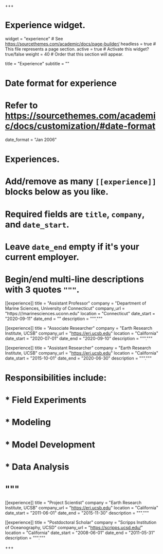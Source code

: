 +++
# Experience widget.
widget = "experience"  # See https://sourcethemes.com/academic/docs/page-builder/
headless = true  # This file represents a page section.
active = true  # Activate this widget? true/false
weight = 40  # Order that this section will appear.

title = "Experience"
subtitle = ""

# Date format for experience
#   Refer to https://sourcethemes.com/academic/docs/customization/#date-format
date_format = "Jan 2006"

# Experiences.
#   Add/remove as many `[[experience]]` blocks below as you like.
#   Required fields are `title`, `company`, and `date_start`.
#   Leave `date_end` empty if it's your current employer.
#   Begin/end multi-line descriptions with 3 quotes `"""`.
[[experience]]
  title = "Assistant Professor"
  company = "Department of Marine Sciences, University of Connecticut"
  company_url = "https:///marinesciences.uconn.edu"
  location = "Connecticut"
  date_start = "2020-09-11"
  date_end = ""
  description = """."""



[[experience]]
  title = "Associate Researcher"
  company = "Earth Research Institute, UCSB"
  company_url = "https://eri.ucsb.edu"
  location = "California"
  date_start = "2020-07-01"
  date_end = "2020-09-10"
  description = """."""


[[experience]]
  title = "Assistant Researcher"
  company = "Earth Research Institute, UCSB"
  company_url = "https://eri.ucsb.edu"
  location = "California"
  date_start = "2015-10-01"
  date_end = "2020-06-30"
  description = """."""
 # Responsibilities include:
  
 # * Field Experiments
 # * Modeling
 # * Model Development
 # * Data Analysis
 # """


[[experience]]
  title = "Project Scientist"
  company = "Earth Research Institute, UCSB"
  company_url = "https://eri.ucsb.edu"
  location = "California"
  date_start = "2011-06-01"
  date_end = "2015-11-30"
  description = """."""


[[experience]]
  title = "Postdoctoral Scholar"
  company = "Scripps Institution of Oceanography, UCSD"
  company_url = "https://scripps.ucsd.edu/"
  location = "California"
  date_start = "2008-06-01"
  date_end = "2011-05-31"
  description = """."""

+++
